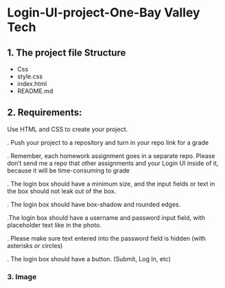 # Login-UI-project-One-Bay Valley Tech


## 1. The project file Structure
* Css
 * style.css
 * index.html
 * README.md

 ## 2.  Requirements:
 Use HTML and CSS to create your project.

. Push your project to a repository and turn in your repo link for a grade

. Remember, each homework assignment goes in a separate repo. Please don’t send me a repo that other assignments and your Login UI inside of it, because it will be time-consuming to grade

. The login box should have a minimum size, and the input fields or text in the box should not leak out of the box.

. The login box should have box-shadow and rounded edges.

.The login box should have a username and password input field, with placeholder text like in the photo.

. Please make sure text entered into the password field is hidden (with asterisks or circles)

. The login box should have a button. (Submit, Log In, etc)

  ### 3. Image
<!-- ![My Image](Image/Log-In.png) -->
